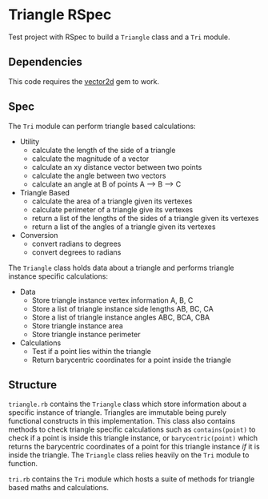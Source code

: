 # Triangle RSpec

Test project with RSpec to build a `Triangle` class and a `Tri` module.

## Dependencies 

This code requires the [vector2d][vlink] gem to work.

[vlink]: https://github.com/elektronaut/vector2d "Vector 2d library"

## Spec

The `Tri` module can perform triangle based calculations:
+ Utility
  + calculate the length of the side of a triangle
  + calculate the magnitude of a vector
  + calculate an xy distance vector between two points
  + calculate the angle between two vectors
  + calculate an angle at B of points A --> B --> C
+ Triangle Based
  + calculate the area of a triangle given its vertexes
  + calculate perimeter of a triangle give its vertexes
  + return a list of the lengths of the sides of a triangle given its vertexes
  + return a list of the angles of a triangle given its vertexes
+ Conversion
  + convert radians to degrees
  + convert degrees to radians

The `Triangle` class holds data about a triangle and performs triangle instance specific calculations:
+ Data
  + Store triangle instance vertex information A, B, C 
  + Store a list of triangle instance side lengths AB, BC, CA
  + Store a list of triangle instance angles ABC, BCA, CBA
  + Store triangle instance area
  + Store triangle instance perimeter
+ Calculations
  + Test if a point lies within the triangle 
  + Return barycentric coordinates for a point inside the triangle

## Structure

`triangle.rb` contains the `Triangle` class which store information about a specific instance of triangle. 
Triangles are immutable being purely functional constructs in this implementation.
This class also contains methods to check triangle specific calculations such as `contains(point)` to check if a point is inside this triangle instance,
or `barycentric(point)` which returns the barycentric coordinates of a point for this triangle instance *if* it is inside the triangle.
The `Triangle` class relies heavily on the `Tri` module to function.

`tri.rb` contains the `Tri` module which hosts a suite of methods for triangle based maths and calculations.